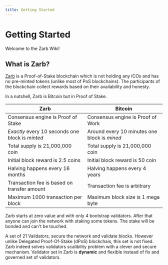 ```yaml
---
title: Getting Started
---
```


# Getting Started

Welcome to the Zarb Wiki!

## What is Zarb?

[Zarb](https://github.com/zarbchain/) is a Proof-of-Stake blockchain which is not holding any ICOs and has no pre-minted tokens
(unlike most of PoS blockchains). The participants of the blockchain collect rewards based on their
availability and honesty.

In a nutshell, Zarb is Bitcoin but in Proof of Stake.

| Zarb                                             | Bitcoin                                      |
| ------------------------------------------------ | -------------------------------------------- |
| Consensus engine is Proof of Stake               | Consensus engine is Proof of Work            |
| _Exactly_ every 10 seconds one block is _minted_ | Around every 10 minutes one block is _mined_ |
| Total supply is 21,000,000 coin                  | Total supply is 21,000,000 coin              |
| Initial block reward is 2.5 coins                | Initial block reward is 50 coin              |
| Halving happens every 16 months                  | Halving happens every 4 years                |
| Transaction fee is based on transfer amount      | Transaction fee is arbitrary                 |
| Maximum 1000 transaction per block               | Maximum block size is 1 mega byte            |

Zarb starts at zero value and with only 4 bootstrap validators. After that anyone can join the
network with staking some tokens. The stake will be bonded and can't be touched.

A set of 21 Validators, secure the network and validate blocks. However unlike Delegated
Proof-Of-Stake (dPoS) blockchais, this set is not fixed. Zarb indeed solves validators scalibility
problem with a clever and secure mechanism. Validator set in Zarb is **dynamic** and flexible
instead of fix and governed set of validators.
